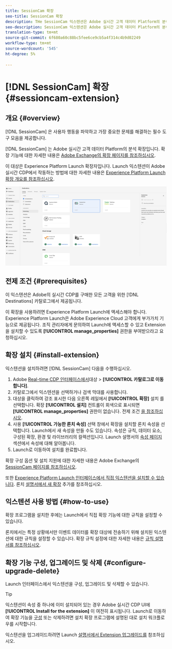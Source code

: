 ```yaml
---
title: SessionCam 확장
seo-title: SessionCam 확장
description: THe SessionCam 익스텐션은 Adobe 실시간 고객 데이터 Platform의 분석 대상입니다. 확장 기능에 대한 자세한 내용은 Adobe Exchange의 확장 페이지를 참조하십시오.
seo-description: SessionCam 익스텐션은 Adobe 실시간 고객 데이터 Platform의 분석 대상입니다. 확장 기능에 대한 자세한 내용은 Adobe Exchange의 확장 페이지를 참조하십시오.
translation-type: tm+mt
source-git-commit: 6f680a60c88bc5fee6ce9cb5a4f314c4b9d02249
workflow-type: tm+mt
source-wordcount: '545'
ht-degree: 5%

---
```



# [!DNL SessionCam] 확장 {#sessioncam-extension}

## 개요 {#overview}

[!DNL SessionCam] 은 사용자 행동을 파악하고 가장 중요한 문제를 해결하는 필수 도구 모음을 제공합니다.

[!DNL SessionCam] 는 Adobe 실시간 고객 데이터 Platform의 분석 확장입니다. 확장 기능에 대한 자세한 내용은 [Adobe Exchange의 확장 페이지를 참조하십시오](https://exchange.adobe.com/experiencecloud.details.100517.html).

이 대상은 Experience Platform Launch 확장자입니다. Launch 익스텐션이 Adobe 실시간 CDP에서 작동하는 방법에 대한 자세한 내용은 [Experience Platform Launch 확장 개요를 참조하십시오](/help/rtcdp/destinations/experience-platform-launch-extensions.md).

![SessionCam 확장](assets/sessioncam-extension.png)

## 전제 조건 {#prerequisites}

이 익스텐션은 Adobe의 실시간 CDP를 구매한 모든 고객을 위한 [!DNL Destinations] 카탈로그에서 제공됩니다.

이 확장을 사용하려면 Experience Platform Launch에 액세스해야 합니다. Experience Platform Launch은 Adobe Experience Cloud 고객에게 부가가치 기능으로 제공됩니다. 조직 관리자에게 문의하여 Launch에 액세스할 수 있고 Extension을 설치할 수 있도록 **[!UICONTROL manage_properties]** 권한을 부여받으라고 요청하십시오.

## 확장 설치 {#install-extension}

익스텐션을 설치하려면 [!DNL SessionCam] 다음을 수행하십시오.

1. Adobe [Real-time CDP 인터페이스에서](http://platform.adobe.com/)대상 > **[!UICONTROL 카탈로그로 이동합니다]**.
2. 카탈로그에서 익스텐션을 선택하거나 검색 막대를 사용합니다.
3. 대상을 클릭하여 강조 표시한 다음 오른쪽 레일에서 **[!UICONTROL 확장]** 설치 를 선택합니다. 확장 **[!UICONTROL 설치]** 컨트롤이 회색으로 표시되면 **[!UICONTROL manage_properties]** 권한이 없습니다. 전제 조건 [을 참조하십시오](#prerequisites).
4. 사용 **[!UICONTROL 가능한 론치 속성]** 선택 창에서 확장을 설치할 론치 속성을 선택합니다. Launch에서 새 속성을 만들 수도 있습니다. 속성은 규칙, 데이터 요소, 구성된 확장, 환경 및 라이브러리의 컬렉션입니다. Launch 설명서의 [속성 페이지](https://docs.adobe.com/content/help/en/launch/using/reference/admin/companies-and-properties.html#properties-page) 섹션에서 속성에 대해 알아봅니다.
5. Launch로 이동하여 설치를 완료합니다.

확장 구성 옵션 및 설치 지원에 대한 자세한 내용은 Adobe Exchange의 [SessionCam 페이지를 참조하십시오](https://exchange.adobe.com/experiencecloud.details.100517.html).

또한 [Experience Platform Launch 인터페이스에서 직접 익스텐션을 설치할 수 있습니다](https://launch.adobe.com/). 론치 [설명서에서 새 확장](https://docs.adobe.com/content/help/en/launch/using/reference/manage-resources/extensions/overview.html#add-a-new-extension) 추가를 참조하십시오.

## 익스텐션 사용 방법 {#how-to-use}

확장 프로그램을 설치한 후에는 Launch에서 직접 확장 기능에 대한 규칙을 설정할 수 있습니다.

론치에서는 특정 상황에서만 이벤트 데이터를 확장 대상에 전송하기 위해 설치된 익스텐션에 대한 규칙을 설정할 수 있습니다. 확장 규칙 설정에 대한 자세한 내용은 [규칙 설명서를 참조하십시오](https://docs.adobe.com/help/ko-KR/launch/using/reference/manage-resources/rules.html).

## 확장 기능 구성, 업그레이드 및 삭제 {#configure-upgrade-delete}

Launch 인터페이스에서 익스텐션을 구성, 업그레이드 및 삭제할 수 있습니다.

>[!TIP]
>
>익스텐션이 속성 중 하나에 이미 설치되어 있는 경우 Adobe 실시간 CDP UI에 **[!UICONTROL Install for the extension]** 이 여전히 표시됩니다. Launch로 이동하여 확장 기능을 [구성](#install-extension) 또는 삭제하려면 설치 확장 프로그램에 설명된 대로 설치 워크플로우를 시작합니다.

익스텐션을 업그레이드하려면 Launch [설명서에서 Extension 업그레이드를](https://docs.adobe.com/content/help/en/launch/using/reference/manage-resources/extensions/extension-upgrade.html) 참조하십시오.